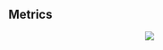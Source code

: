 ## Metrics

<div align="center"> <img src="https://metrics.lecoq.io/sun0225SUN?template=classic&config.timezone=Asia%2FShanghai"> </div>

<!--
**ZeroHzzzz/ZeroHzzzz** is a ✨ _special_ ✨ repository because its `README.md` (this file) appears on your GitHub profile.

Here are some ideas to get you started:

- 🔭 I’m currently working on ...
- 🌱 I’m currently learning ...
- 👯 I’m looking to collaborate on ...
- 🤔 I’m looking for help with ...
- 💬 Ask me about ...
- 📫 How to reach me: ...
- 😄 Pronouns: ...
- ⚡ Fun fact: ...
-->
